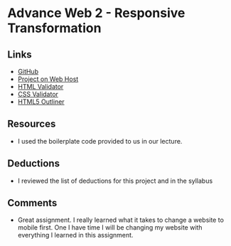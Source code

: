 # Advance Web 2 - Responsive Transformation

## Links
* [GitHub](https://github.com/vp811/project_transformation_vasquez_efren.git)
* [Project on Web Host](http://www.efrenvasquez.com/project_transformation_vasquez_efren/)
* [HTML Validator](https://validator.w3.org/nu/?doc=http%3A%2F%2Fwww.efrenvasquez.com%2Fproject_transformation_vasquez_efren%2F)
* [CSS Validator](https://jigsaw.w3.org/css-validator/validator?uri=http%3A%2F%2Fwww.efrenvasquez.com%2Fproject_transformation_vasquez_efren%2F&profile=css3&usermedium=all&warning=1&vextwarning=&lang=en)
* [HTML5 Outliner](https://gsnedders.html5.org/outliner/process.py?url=http%3A%2F%2Fwww.efrenvasquez.com%2Fproject_transformation_vasquez_efren%2F)

## Resources
* I used the boilerplate code provided to us in our lecture.

## Deductions
* I reviewed the list of deductions for this project and in the syllabus

## Comments
* Great assignment. I really learned what it takes to change a website to mobile first. One I have time I will be changing my website with everything I learned in this assignment.
